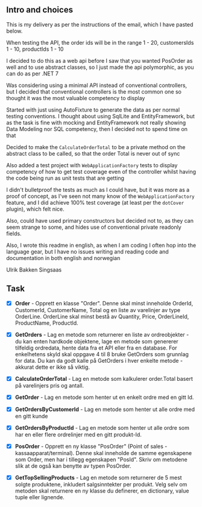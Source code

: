 ﻿## Intro and choices

This is my delivery as per the instructions of the email, which I have pasted below.

When testing the API, the order ids will be in the range 1 - 20, customersIds 1 - 10, productIds 1 - 10

I decided to do this as a web api before I saw that you wanted PosOrder as well and to use abstract classes,
so I just made the api polymorphic, as you can do as per .NET 7

Was considering using a minimal API instead of conventional controllers, but I decided that conventional controllers is
the most common one so thought it was the most valuable competency to display

Started with just using AutoFixture to generate the data as per normal testing conventions. I thought about using
SqlLite and EntityFramework, but as the task is fine with mocking and EntityFramework not really showing Data Modeling
nor SQL competency, then I decided not to spend time on that

Decided to make the `CalculateOrderTotal` to be a private method on the abstract class to be called, so that the order
Total is never out of sync

Also added a test project with `WebApplicationFactory` tests to display competency of how to get test coverage even
of the controller whilst having the code being run as unit tests that are getting

I didn't bulletproof the tests as much as I could have, but it was more as a proof of concept, as I've seen not many
know of the `WebApplicationFactory` feature, and I did achieve 100% test coverage (at least per the `dotCover` plugin),
which felt nice.

Also, could have used primary constructors but decided not to, as they can seem strange to some, and hides use of
conventional private readonly fields.

Also, I wrote this readme in english, as when I am coding I often hop into the language gear, but I have no issues
writing and reading code and documentation in both english and norwegian

Ulrik Bakken Singsaas

## Task

- [x] **Order** - Opprett en klasse "Order". Denne skal minst inneholde OrderId, CustomerId, CustomerName, Total og en
  liste
  av varelinjer av type OrderLine. OrderLine skal minst bestå av Quantity, Price, OrderLineId, ProductName, ProductId.

- [x] **GetOrders** - Lag en metode som returnerer en liste av ordreobjekter - du kan enten hardkode objektene, lage en
  metode som genererer tilfeldig ordredata, hente data fra et API eller fra en database.
  For enkelhetens skyld skal oppgave 4 til 8 bruke GetOrders som grunnlag for data. Du kan da godt kalle på GetOrders i
  hver enkelte metode - akkurat dette er ikke så viktig.

- [x] **CalculateOrderTotal** - Lag en metode som kalkulerer order.Total basert på varelinjers pris og antall.

- [x] **GetOrder** - Lag en metode som henter ut en enkelt ordre med en gitt Id.

- [x] **GetOrdersByCustomerId** - Lag en metode som henter ut alle ordre med en gitt kunde

- [x] **GetOrdersByProductId** - Lag en metode som henter ut alle ordre som har en eller flere ordrelinjer med en gitt
  produkt-Id.

- [x] **PosOrder** - Opprett en ny klasse "PosOrder" (Point of sales - kassaapparat/terminal). Denne skal inneholde de
  samme
  egenskapene som Order, men har i tillegg egenskapen "PosId". Skriv om metodene slik at de også kan benytte av typen
  PosOrder.

- [x] **GetTopSellingProducts** - Lag en metode som returnerer de 5 mest solgte produktene, inkludert salgsinntekter per
  produkt. Velg selv om metoden skal returnere en ny klasse du definerer, en dictionary, value tuple eller lignende.